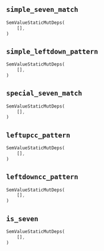 ## `simple_seven_match`

```rust
SemValueStaticMutDeps(
    [],
)
```

## `simple_leftdown_pattern`

```rust
SemValueStaticMutDeps(
    [],
)
```

## `special_seven_match`

```rust
SemValueStaticMutDeps(
    [],
)
```

## `leftupcc_pattern`

```rust
SemValueStaticMutDeps(
    [],
)
```

## `leftdowncc_pattern`

```rust
SemValueStaticMutDeps(
    [],
)
```

## `is_seven`

```rust
SemValueStaticMutDeps(
    [],
)
```
